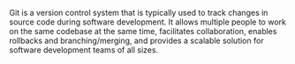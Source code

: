 Git is a version control system that is typically used to track changes in source code during software development. It allows multiple people to work on the same codebase at the same time, facilitates collaboration, enables rollbacks and branching/merging, and provides a scalable solution for software development teams of all sizes.
